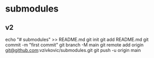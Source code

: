 # submodules

## v2

echo "# submodules" >> README.md
git init
git add README.md
git commit -m "first commit"
git branch -M main
git remote add origin git@github.com:vzivkovic/submodules.git
git push -u origin main